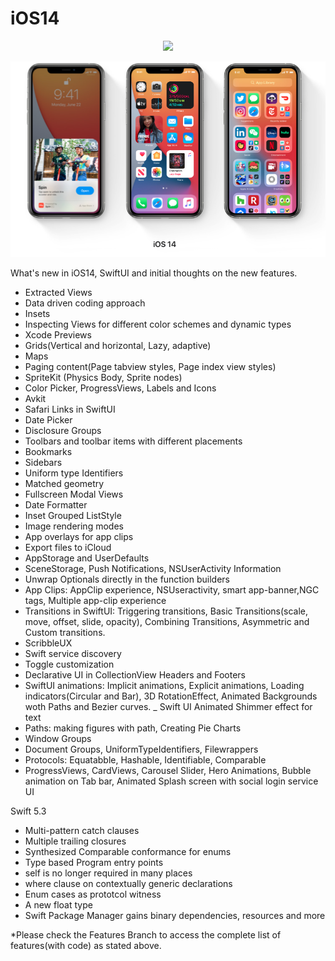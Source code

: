 # iOS14
<p align="center">
<img src="https://img.shields.io/badge/iOS14-Swift%205.2-orange"/>
</p>






<p align="center">
<img src="https://github.com/RamitSharma991/iOS14/blob/master/Screenshot%202020-07-24%20at%206.20.10%20PM.png"/>
</p>

What's new in iOS14, SwiftUI and initial thoughts on the new features.


- Extracted Views
- Data driven coding approach
- Insets 
- Inspecting Views for different color schemes and dynamic types
- Xcode Previews
- Grids(Vertical and horizontal, Lazy, adaptive)
- Maps
- Paging content(Page tabview styles, Page index view styles)
- SpriteKit (Physics Body, Sprite nodes)
- Color Picker, ProgressViews, Labels and Icons
- Avkit
- Safari Links in SwiftUI 
- Date Picker
- Disclosure Groups
- Toolbars and toolbar items with different placements
- Bookmarks
- Sidebars
- Uniform type Identifiers
- Matched geometry
- Fullscreen Modal Views
- Date Formatter
- Inset Grouped ListStyle
- Image rendering modes
- App overlays for app clips
- Export files to iCloud 
- AppStorage and UserDefaults
- SceneStorage, Push Notifications, NSUserActivity Information
- Unwrap Optionals directly in the function builders
- App Clips: AppClip experience, NSUseractivity, smart app-banner,NGC tags, Multiple app-clip experience
- Transitions in SwiftUI: Triggering transitions, Basic Transitions(scale, move, offset, slide, opacity), Combining Transitions, Asymmetric and Custom transitions.
- ScribbleUX
- Swift service discovery
- Toggle customization
- Declarative UI in CollectionView Headers and Footers
- SwiftUI animations: Implicit animations, Explicit animations, Loading indicators(Circular and Bar), 3D RotationEffect, Animated Backgrounds woth Paths and Bezier curves.
_ Swift UI Animated Shimmer effect for text
- Paths: making figures with path, Creating Pie Charts 
- Window Groups
- Document Groups, UniformTypeIdentifiers, Filewrappers
- Protocols: Equatabble, Hashable, Identifiable, Comparable 
- ProgressViews, CardViews, Carousel Slider, Hero Animations, Bubble animation on Tab bar, Animated Splash screen with social login service UI

<h> Swift 5.3 </h>
- Multi-pattern catch clauses
- Multiple trailing closures
- Synthesized Comparable conformance for enums
- Type based Program entry points
- self is no longer required in many places
- where clause on contextually generic declarations
- Enum cases as prototcol witness
- A new float type
- Swift Package Manager gains binary dependencies, resources and more









*Please check the Features Branch to access the complete list of features(with code) as stated above.
